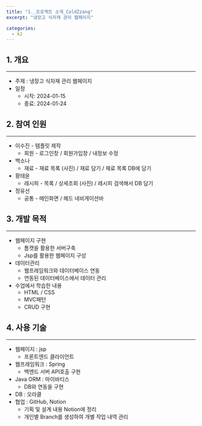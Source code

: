 ```yaml
---
title: "1._프로젝트 소개_ColdZzang"
excerpt: "냉장고 식자재 관리 웹페이지"

categories:
  - k2
---
```


## 1. 개요
---
- 주제 : 냉장고 식자재 관리 웹페이지
- 일정
  - 시작: 2024-01-15
  - 종료: 2024-01-24
  
## 2. 참여 인원
---
- 이수진 - 템플릿 제작
    - 회원 - 로그인창 / 회원가입창 / 내정보 수정
- 백소나
    - 재료 - 재료 목록 (사진) / 재료 담기 / 재료 목록 DB에 담기
- 황태윤
    - 레시피 - 목록 / 상세조회 (사진)  / 레시피 검색해서 DB 담기
- 정유선
    - 공통 - 메인화면 / 헤드 네비게이션바

## 3. 개발 목적
---
- 웹페이지 구현
    - 톰캣을 활용한 서버구축
    - Jsp를 활용한 웹페이지 구성
- 데이터관리
    - 웹프레임워크와 데이터베이스 연동
    - 연동된 데이터베이스에서 데이터 관리
- 수업에서 학습한 내용
    - HTML / CSS
    - MVC패턴
    - CRUD 구현

## 4. 사용 기술
---
- 웹페이지 : jsp
    - 프론트엔드 클라이언트
- 웹프레임워크 : Spring
    - 백엔드 서버 API호출 구현
- Java ORM : 마이바티스
    - DB와 연동을 구현
- DB : 오라클
- 협업 : GitHub, Notion
    - 기획 및 설계 내용 Notion에 정리
    - 개인별 Branch를 생성하여 개별 작업 내역 관리